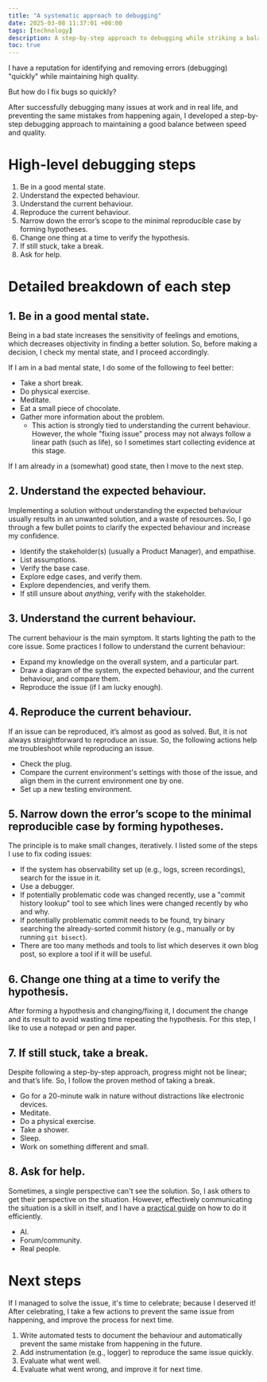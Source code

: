 ```yaml
---
title: "A systematic approach to debugging"
date: 2025-03-08 11:37:01 +00:00
tags: [technology]
description: A step-by-step approach to debugging while striking a balance between speed and quality.
toc: true
---
```


I have a reputation for identifying and removing errors (debugging) "quickly" while maintaining high quality. 

But how do I fix bugs so quickly?

After successfully debugging many issues at work and in real life, and preventing the same mistakes from happening again, I developed a step-by-step debugging approach to maintaining a good balance between speed and quality.

# High-level debugging steps

1. Be in a good mental state.
2. Understand the expected behaviour.
3. Understand the current behaviour.
4. Reproduce the current behaviour.
5. Narrow down the error’s scope to the minimal reproducible case by forming hypotheses.
6. Change one thing at a time to verify the hypothesis.
7. If still stuck, take a break.
8. Ask for help.

# Detailed breakdown of each step

## 1. Be in a good mental state.

Being in a bad state increases the sensitivity of feelings and emotions, which decreases objectivity in finding a better solution. So, before making a decision, I check my mental state, and I proceed accordingly.

If I am in a bad mental state, I do some of the following to feel better:

- Take a short break.
- Do physical exercise.
- Meditate.
- Eat a small piece of chocolate.
- Gather more information about the problem.
	- This action is strongly tied to understanding the current behaviour. However, the whole "fixing issue" process may not always follow a linear path (such as life), so I sometimes start collecting evidence at this stage.

If I am already in a (somewhat) good state, then I move to the next step.

## 2. Understand the expected behaviour.

Implementing a solution without understanding the expected behaviour usually results in an unwanted solution, and a waste of resources. So, I go through a few bullet points to clarify the expected behaviour and increase my confidence.

- Identify the stakeholder(s) (usually a Product Manager), and empathise.
- List assumptions.
- Verify the base case.
- Explore edge cases, and verify them.
- Explore dependencies, and verify them.
- If still unsure about *anything*, verify with the stakeholder.

## 3. Understand the current behaviour.

The current behaviour is the main symptom. It starts lighting the path to the core issue. Some practices I follow to understand the current behaviour:

- Expand my knowledge on the overall system, and a particular part.
- Draw a diagram of the system, the expected behaviour, and the current behaviour, and compare them.
- Reproduce the issue (if I am lucky enough).

## 4. Reproduce the current behaviour.

If an issue can be reproduced, it’s almost as good as solved. But, it is not always straightforward to reproduce an issue. So, the following actions help me troubleshoot while reproducing an issue.

- Check the plug.
- Compare the current environment's settings with those of the issue, and align them in the current environment one by one.
- Set up a new testing environment.

## 5. Narrow down the error’s scope to the minimal reproducible case by forming hypotheses.

The principle is to make small changes, iteratively. I listed some of the steps I use to fix coding issues:

- If the system has observability set up (e.g., logs, screen recordings), search for the issue in it.
- Use a debugger.
- If potentially problematic code was changed recently, use a "commit history lookup" tool to see which lines were changed recently by who and why.
- If potentially problematic commit needs to be found, try binary searching the already-sorted commit history (e.g., manually or by running `git bisect`).
- There are too many methods and tools to list which deserves it own blog post, so explore a tool if it will be useful.

## 6. Change one thing at a time to verify the hypothesis.

After forming a hypothesis and changing/fixing it, I document the change and its result to avoid wasting time repeating the hypothesis. For this step, I like to use a notepad or pen and paper.

## 7. If still stuck, take a break.

Despite following a step-by-step approach, progress might not be linear; and that’s life. So, I follow the proven method of taking a break.

- Go for a 20-minute walk in nature without distractions like electronic devices.
- Meditate.
- Do a physical exercise.
- Take a shower.
- Sleep.
- Work on something different and small.

## 8. Ask for help.

Sometimes, a single perspective can't see the solution. So, I ask others to get their perspective on the situation. However, effectively communicating the situation is a skill in itself, and I have a [practical guide](https://baransblog.com/how-to-communicate-effectively-a-simple-and-practical-guide/) on how to do it efficiently.

- AI.
- Forum/community.
- Real people.

# Next steps

If I managed to solve the issue, it's time to celebrate; because I deserved it! After celebrating, I take a few actions to prevent the same issue from happening, and improve the process for next time.

1. Write automated tests to document the behaviour and automatically prevent the same mistake from happening in the future.
2. Add instrumentation (e.g., logger) to reproduce the same issue quickly.
3. Evaluate what went well.
4. Evaluate what went wrong, and improve it for next time.
